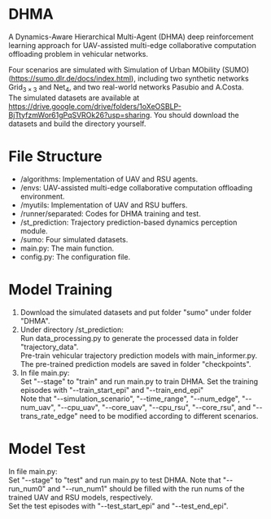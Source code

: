 # DHMA

A Dynamics-Aware Hierarchical Multi-Agent (DHMA) deep reinforcement learning approach for UAV-assisted multi-edge collaborative computation offloading problem in vehicular networks.

Four scenarios are simulated with Simulation of Urban MObility (SUMO) (https://sumo.dlr.de/docs/index.html), including two synthetic networks $\mathrm{Grid}_{3\times 3}$ and $\mathrm{Net}_4$, and two real-world networks Pasubio and A.Costa.  
The simulated datasets are available at https://drive.google.com/drive/folders/1oXeOSBLP-BjTtyfzmWor61gPqSVROk26?usp=sharing.
You should download the datasets and build the directory yourself.

# File Structure
* /algorithms: Implementation of UAV and RSU agents.
* /envs: UAV-assisted multi-edge collaborative computation offloading environment.
* /myutils: Implementation of UAV and RSU buffers.
* /runner/separated: Codes for DHMA training and test.
* /st_prediction: Trajectory prediction-based dynamics perception module.
* /sumo: Four simulated datasets.
* main.py: The main function.
* config.py: The configuration file.

# Model Training
1. Download the simulated datasets and put folder "sumo" under folder "DHMA".
2. Under directory /st_prediction:  
   Run data_processing.py to generate the processed data in folder "trajectory_data".  
   Pre-train vehicular trajectory prediction models with main_informer.py. The pre-trained prediction models are saved in folder "checkpoints".
4. In file main.py:  
   Set "--stage" to "train" and run main.py to train DHMA.
   Set the training episodes with "--train_start_epi" and "--train_end_epi"  
   Note that "--simulation_scenario", "--time_range", "--num_edge", "--num_uav", "--cpu_uav", "--core_uav", "--cpu_rsu", "--core_rsu", and "--trans_rate_edge" need to be modified according to different scenarios.

# Model Test
In file main.py:  
Set "--stage" to "test" and run main.py to test DHMA.
Note that "--run_num0" and "--run_num1" should be filled with the run nums of the trained UAV and RSU models, respectively.  
Set the test episodes with "--test_start_epi" and "--test_end_epi".
